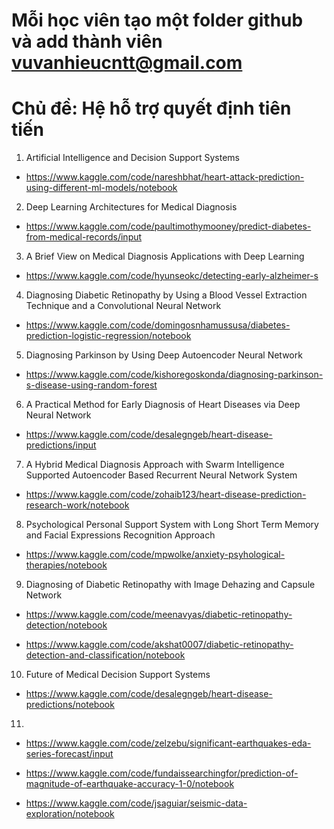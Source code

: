 # Mỗi học viên tạo một folder github và add thành viên vuvanhieucntt@gmail.com

# Chủ đề: Hệ hỗ trợ quyết định tiên tiến

1. Artificial Intelligence and Decision Support Systems

+ https://www.kaggle.com/code/nareshbhat/heart-attack-prediction-using-different-ml-models/notebook


2. Deep Learning Architectures for Medical Diagnosis

+ https://www.kaggle.com/code/paultimothymooney/predict-diabetes-from-medical-records/input


3. A Brief View on Medical Diagnosis Applications with Deep Learning

+ https://www.kaggle.com/code/hyunseokc/detecting-early-alzheimer-s


4. Diagnosing Diabetic Retinopathy by Using a Blood Vessel Extraction Technique and a Convolutional Neural Network
+ https://www.kaggle.com/code/domingosnhamussusa/diabetes-prediction-logistic-regression/notebook


5. Diagnosing Parkinson by Using Deep Autoencoder Neural Network
+ https://www.kaggle.com/code/kishoregoskonda/diagnosing-parkinson-s-disease-using-random-forest


6. A Practical Method for Early Diagnosis of Heart Diseases via Deep Neural
Network
+ https://www.kaggle.com/code/desalegngeb/heart-disease-predictions/input

7. A Hybrid Medical Diagnosis Approach with Swarm Intelligence Supported Autoencoder Based Recurrent Neural Network System
+ https://www.kaggle.com/code/zohaib123/heart-disease-prediction-research-work/notebook


8. Psychological Personal Support System with Long Short Term Memory and Facial Expressions Recognition Approach
+ https://www.kaggle.com/code/mpwolke/anxiety-psyhological-therapies/notebook

9. Diagnosing of Diabetic Retinopathy with Image Dehazing and Capsule Network
+ https://www.kaggle.com/code/meenavyas/diabetic-retinopathy-detection/notebook

+ https://www.kaggle.com/code/akshat0007/diabetic-retinopathy-detection-and-classification/notebook 

10. Future of Medical Decision Support Systems
+ https://www.kaggle.com/code/desalegngeb/heart-disease-predictions/notebook

11. 

+ https://www.kaggle.com/code/zelzebu/significant-earthquakes-eda-series-forecast/input

+ https://www.kaggle.com/code/fundaissearchingfor/prediction-of-magnitude-of-earthquake-accuracy-1-0/notebook

+ https://www.kaggle.com/code/jsaguiar/seismic-data-exploration/notebook
